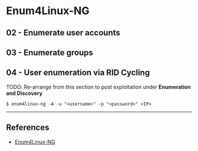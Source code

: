 # Enum4Linux-NG

## 02 - Enumerate user accounts

## 03 - Enumerate groups

## 04 - User enumeration via RID Cycling

TODO: Re-arrange from this section to post exploitation under **Enumeration and Discovery**

```
$ enum4linux-ng -A -u "<username>" -p "<password>" <IP>
```

---
## References

- [Enum4Linux-NG](https://github.com/cddmp/enum4linux-ng)